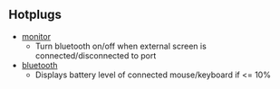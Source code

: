 ## Hotplugs

 - [monitor](monitor)
   - Turn bluetooth on/off when external screen is connected/disconnected to port
 - [bluetooth](bluetooth)
   - Displays battery level of connected mouse/keyboard if <= 10% 